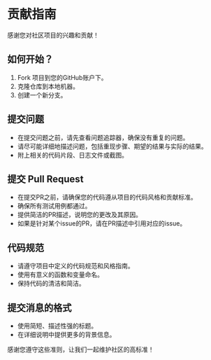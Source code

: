 # 贡献指南

感谢您对社区项目的兴趣和贡献！

## 如何开始？

1. Fork 项目到您的GitHub账户下。
2. 克隆仓库到本地机器。
3. 创建一个新分支。

## 提交问题

- 在提交问题之前，请先查看问题追踪器，确保没有重复的问题。
- 请尽可能详细地描述问题，包括重现步骤、期望的结果与实际的结果。
- 附上相关的代码片段、日志文件或截图。

## 提交 Pull Request

- 在提交PR之前，请确保您的代码遵从项目的代码风格和贡献标准。
- 确保所有测试用例都通过。
- 提供简洁的PR描述，说明您的更改及其原因。
- 如果是针对某个issue的PR，请在PR描述中引用对应的issue。

## 代码规范

- 请遵守项目中定义的代码规范和风格指南。
- 使用有意义的函数和变量命名。
- 保持代码的清洁和简洁。

## 提交消息的格式

- 使用简短、描述性强的标题。
- 在详细说明中提供更多的背景信息。

感谢您遵守这些准则，让我们一起维护社区的高标准！
